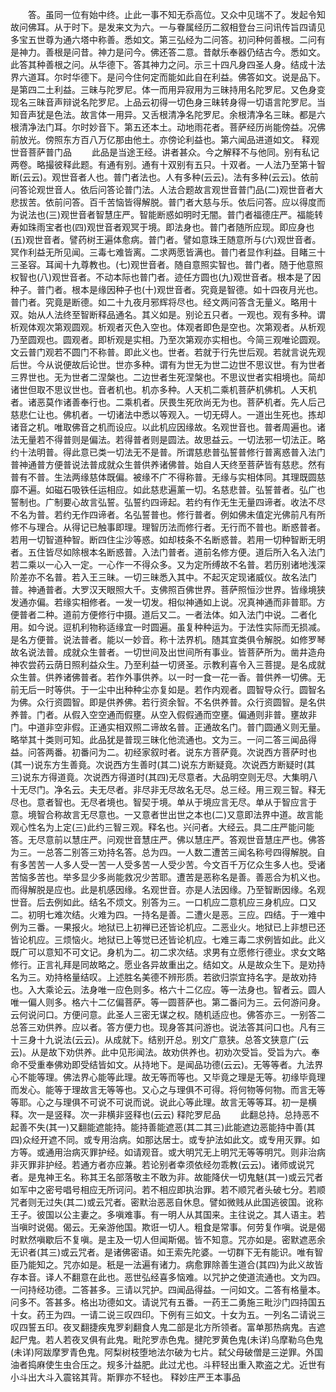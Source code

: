 <!-- { "loadSidebar": true } -->
　　答。虽同一位有始中终。止此一事不知无忝高位。又众中见瑞不了。发起令知故问佛耳。从于时下。是发来文为六。一与眷属经历二叙相登台三问讯传旨四请见多宝五世尊为通六塔中称善。悉如文。第三弘经为二问答。初问种何善根。二问有是神力。善根是问昔。神力是问今。佛还答二意。昔献乐奉器仍结古今。悉如文。此答其种善根之问。从华德下。答其神力之问。示三十四凡身四圣人身。结成十法界六道耳。尔时华德下。是问今住何定而能如此自在利益。佛答如文。说是品下。是第四二土利益。三昧与陀罗尼。体一而用异寂用为三昧持用名陀罗尼。又色身变现名三昧音声辩说名陀罗尼。上品云初得一切色身三昧转身得一切语言陀罗尼。当知音声犹是色法。故言体一用异。又舌根清净名陀罗尼。余根清净名三昧。都是六根清净法门耳。尔时妙音下。第五还本土。动地雨花者。菩萨经历尚能傍益。况佛前放光。傍照东方百八万亿那由他土。亦傍论利益也。第六闻品进道如文。
释观世音菩萨普门品
　　此品是当途王经。讲者甚众。今之解释不与他同。别有私记两卷。略撮彼释此题。有通有别。通有十双别有五只。十双者。一人法乃至第十智断(云云)。观世音者人也。普门者法也。人有多种(云云)。法有多种(云云)。依前问答论观世音人。依后问答论普门法。人法合题故言观世音普门品(二)观世音者大悲拔苦。依前问答。百千苦恼皆得解脱。普门者大慈与乐。依后问答。应以得度而为说法也(三)观世音者智慧庄严。智能断惑如明时无闇。普门者福德庄严。福能转寿如珠雨宝者也(四)观世音者观冥于境。即法身也。普门者随所应现。即应身也(五)观世音者。譬药树王遍体愈病。普门者。譬如意珠王随意所与(六)观世音者。冥作利益无所见闻。三毒七难皆离。二求两愿皆满也。普门者显作利益。目睹三十三圣容。耳闻十九尊教也。(七)观世音者。随自意照实智也。普门者。随于他意照权智也(八)观世音者。不动本际也普门者。迹任方圆也(九)观世音者。根本是了因种子。普门者。根本是缘因种子也(十)观世音者。究竟是智德。如十四夜月光也。普门者。究竟是断德。如二十九夜月邪辉将尽也。经文两问答含无量义。略用十双。始从人法终至智断释品通名。其义如是。别论五只者。一观也。观有多种。谓析观体观次第观圆观。析观者灭色入空也。体观者即色是空也。次第观者。从析观乃至圆观也。圆观者。即析观是实相。乃至次第观亦实相也。今简三观唯论圆观。文云普门观若不圆门不称普。即此义也。世者。若就于行先世后观。若就言说先观后世。今从说便故后论世。世亦多种。谓有为世无为世二边世不思议世。有为世者三界世也。无为世者二涅槃也。二边世者生死涅槃也。不思议世者实相境也。简却诸世但取不思议世也。音者机也。机亦多种。人天机二乘机菩萨机佛机。人天机者。诸恶莫作诸善奉行也。二乘机者。厌畏生死欣尚无为也。菩萨机者。先人后己慈悲仁让也。佛机者。一切诸法中悉以等观入。一切无碍人。一道出生死也。拣却诸音之机。唯取佛音之机而设应。以此机应因缘故。名观世音也。普者周遍也。诸法无量若不得普则是偏法。若得普者则是圆法。故思益云。一切法邪一切法正。略约十法明普。得此意已类一切法无不是普。所谓慈悲普弘誓普修行普离惑普入法门普神通普方便普说法普成就众生普供养诸佛普。始自人天终至菩萨皆有慈悲。然有普有不普。生法两缘慈体既偏。被缘不广不得称普。无缘与实相体同。其理既圆慈靡不遍。如磁石吸铁任运相应。如此慈悲遍薰一切。名慈悲普。弘誓普者。弘广也誓制也。广制要心故言弘誓。弘誓约四谛起。若约有作无生无量四谛者。收法不尽不名为普。若约无作四谛者。名弘誓普也。修行普者。例如佛未值定光佛前凡有所修不与理合。从得记已触事即理。理智历法而修行者。无行而不普也。断惑普者。若用一切智道种智。断四住尘沙等惑。如却枝条不名断惑普。若用一切种智断无明者。五住皆尽如除根本名断惑普。入法门普者。道前名修方便。道后所入名入法门若二乘以一心入一定。一心作一不得众多。又为定所缚故不名普。若历别诸地浅深阶差亦不名普。若入王三昧。一切三昧悉入其中。不起灭定现诸威仪。故名法门普。神通普者。大罗汉天眼照大千。支佛照百佛世界。菩萨照恒沙世界。皆缘境狭发通亦偏。若缘实相修者。一发一切发。相似神通如上说。况真神通而非普耶。方便普者二种。道前方便修行中摄。道后又二。一者法体。如入法门中说。二者化用。如今说。逗机利物称适缘宜一时圆遍。虽复种种运为。于法性实际而无损减。是名方便普。说法普者。能以一妙音。称十法界机。随其宜类俱令解脱。如修罗琴故名说法普。成就众生普者。一切世间及出世间所有事业。皆菩萨所为。凿井造舟神农尝药云荫日照利益众生。乃至利益一切贤圣。示教利喜令入三菩提。是名成就众生普。供养诸佛普者。若作外事供养。以一时一食一花一香。普供养一切佛。无前无后一时等供。于一尘中出种种尘亦复如是。若作内观者。圆智导众行。圆智名为佛。众行资圆智。即是供养佛。若行资余智。不名供养普。众行资圆智。是名供养普。门者。从假入空空通而假壅。从空入假假通而空壅。偏通则非普。壅故非门。中道非空非假。正通实相双照二谛故名普。正通故名门。普门圆通义则无量。略举其十类则可知。此品犹是普现三昧化他流通也。文为三。一问二答三闻品得益。问答两番。初番问为二。初经家叙时者。说东方菩萨竟。次说西方菩萨时也(其一)说东方生善竟。次说西方生善时(其二)说东方断疑竟。次说西方断疑时(其三)说东方得道竟。次说西方得道时(其四)无尽意者。大品明空则无尽。大集明八十无尽门。净名云。夫无尽者。非尽非无尽故名无尽。总三经。用三观三智。释无尽也。意者智也。无尽者境也。智契于境。单从于境应言无尽。单从于智应言于意。境智合称故言无尽意也。一又意者世出世之本也(二)又意即法界中道。故言能观心性名为上定(三)此约三智三观。释名也。兴问者。大经云。具二庄严能问能答。无尽意前以慧庄严。问观世音慧庄严。佛以慧庄严。答观世音慧庄严也。佛答为三。一总答二别答三劝持名答。总为四。一人数二遭苦三闻名称号四得解脱。自有多苦苦一人多人受一苦一人受多苦一人受少苦。今文百千万亿众生多人也。受诸苦恼多苦也。举多显少多尚能救况少苦耶。遭苦是恶称名是善。善恶合为机义也。而得解脱是应也。此是机感因缘。名观世音。亦是人法因缘。乃至智断因缘。名观世音。后去例如此。结名不烦文。别答为三。一口机应二意机应三身机应。口又二。初明七难次结。火难为四。一持名是善。二遭火是恶。三应。四结。于一难中例为三番。一果报火。地狱已上初禅已还皆论机应。二恶业火。地狱已上非想已还皆论机应。三烦恼火。地狱已上等觉已还皆论机应。七难三毒二求例皆如此。此义既广可以意知不可文记。身机为二。初二求次结。求男有立愿修行德业。求女文略修行。正言礼拜是同故略之。愿业各异故重出之。结如文。从是故众生下。是劝持名为三。劝持格量结叹。上述胜名美德不辨形质。若欲归崇宜持名字。是故劝持也。入大乘论云。法身唯一应色则多。格六十二亿应。等一法身也。智者云。圆人唯一偏人则多。格六十二亿偏菩萨。等一圆菩萨也。第二番问为三。云何游问身。云何说问口。方便问意。此圣人三密无谋之权。随机适应也。佛答亦三。一别答二总答三劝供养。应以者。答方便力也。现身答其问游也。说法答其问口也。凡有三十三身十九说法(云云)。从成就下。结别开总。别文广意狭。总答文狭意广(云云)。从是故下劝供养。此中见形闻法。故劝供养也。初劝次受旨。受旨为六。奉命不受重奉佛劝即受结皆如文。从持地下。是闻品功德(云云)。无等等者。九法界心不能等理。佛法界心能等此理。故无等而等也。又毕竟之理是无等。初缘毕竟理而发心。能等于理故言无等等也。又心之与理俱不可得。将何物等何物。而言无等等耶。心之与理俱不可说不可说而说。说此心等此理。故言无等等耳。初一是横释。次一是竖释。次一非横非竖释也(云云)
释陀罗尼品
　　此翻总持。总持恶不起善不失(其一)又翻能遮能持。能持善能遮恶(其二其三)此能遮边恶能持中善(其四)众经开遮不同。或专用治病。如那达居士。或专护法如此文。或专用灭罪。如方等。或通用治病灭罪护经。如请观音。或大明咒无上明咒无等等明咒。则非治病非灭罪非护经。若通方者亦应兼。若论别者幸须依经勿乖教(云云)。诸师或说咒者。是鬼神王名。称其王名部落敬主不敢为非。故能降伏一切鬼魅(其一)或云咒者如军中之密号唱号相应无所诃问。若不相应即执治罪。若不顺咒者头破七分。若顺咒者则无过失(其二)或云咒者。密默治恶恶自休息。譬如微贱从此国逃彼国。讹称王子。彼国以公主妻之。多嗔难事。有一明人从其国来。主往说之。其人语主。若当嗔时说偈。偈云。无亲游他国。欺诳一切人。粗食是常事。何劳复作嗔。说是偈时默然嗔歇后不复嗔。是主及一切人但闻斯偈。皆不知意。咒亦如是。密默遮恶余无识者(其三)或云咒者。是诸佛密语。如王索先陀婆。一切群下无有能识。唯有智臣乃能知之。咒亦如是。秖是一法遍有诸力。病愈罪除善生道合(其四)为此义故皆存本音。译人不翻意在此也。恶世弘经喜多恼难。以咒护之使道流通也。文为四。一问持经功德。二答甚多。三请以咒护。四闻品得益。一问如文。二答有格量本。问多不。答甚多。格出功德如文。请说咒有五番。一药王二勇施三毗沙门四持国五十女。药王为四。一请二说三叹四印。下例有三如文。十女为五。一列名二请说三叹四誓五印。夜叉翻捷疾鬼罗刹翻食人鬼二部是北方所领者。富单那热病鬼。吉遮起尸鬼。若人若夜叉俱有此鬼。毗陀罗赤色鬼。揵陀罗黄色鬼(未详)乌摩勒乌色鬼(未详)阿跋摩罗青色鬼。阿梨树枝堕地法尔破为七片。弑父母破僧是三逆罪。外国油者捣麻使生虫合压之。规多汁益肥。此过尤也。斗秤轻出重入欺盗之尤。近世有小斗出大斗入震铭其背。斯罪亦不轻也。
释妙庄严王本事品
